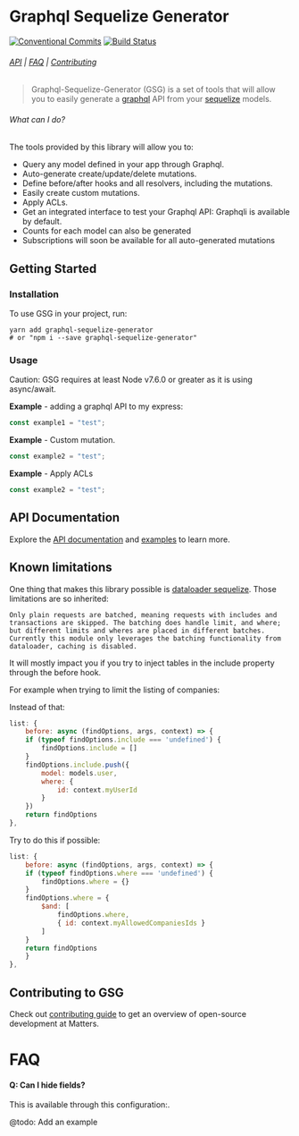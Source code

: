 # Graphql Sequelize Generator

<!-- [START badges] -->

[![Conventional Commits](https://img.shields.io/badge/Conventional%20Commits-1.0.0-yellow.svg)](https://conventionalcommits.org)
[![Build Status](https://travis-ci.org/inovia-team/graphql-sequelize-generator.svg?branch=master)](https://travis-ci.org/inovia-team/graphql-sequelize-generator)

<!-- [END badges] -->

###### [API](docs/api.md) | [FAQ](#faq) | [Contributing](https://github.com/inovia-team/graphql-sequelize-generator/blob/master/CONTRIBUTING.md)

> Graphql-Sequelize-Generator (GSG) is a set of tools that will allow you to easily generate a [graphql](http://graphql.org/) API from your [sequelize](http://docs.sequelizejs.com/) models.

<!-- [START usecases] -->

###### What can I do?

The tools provided by this library will allow you to:

* Query any model defined in your app through Graphql.
* Auto-generate create/update/delete mutations.
* Define before/after hooks and all resolvers, including the mutations.
* Easily create custom mutations.
* Apply ACLs.
* Get an integrated interface to test your Graphql API: Graphqli is available by default.
* Counts for each model can also be generated
* Subscriptions will soon be available for all auto-generated mutations
  <!-- [END usecases] -->

<!-- [START getstarted] -->

## Getting Started

### Installation

To use GSG in your project, run:

```
yarn add graphql-sequelize-generator
# or "npm i --save graphql-sequelize-generator"
```

### Usage

Caution: GSG requires at least Node v7.6.0 or greater as it is using async/await.

**Example** - adding a graphql API to my express:

```js
const example1 = "test";
```

**Example** - Custom mutation.

```js
const example2 = "test";
```

**Example** - Apply ACLs

```js
const example2 = "test";
```

<!-- [END getstarted] -->

## API Documentation

Explore the [API documentation](docs/api.md) and [examples](https://github.com/inovia-team/graphql-sequelize-generator/tree/master/examples/) to learn more.

## Known limitations

One thing that makes this library possible is [dataloader sequelize](https://github.com/mickhansen/dataloader-sequelize). Those limitations are so inherited:

```
Only plain requests are batched, meaning requests with includes and transactions are skipped. The batching does handle limit, and where; but different limits and wheres are placed in different batches. Currently this module only leverages the batching functionality from dataloader, caching is disabled.
```

It will mostly impact you if you try to inject tables in the include property through the before hook.

For example when trying to limit the listing of companies:

Instead of that:

```js
list: {
    before: async (findOptions, args, context) => {
    if (typeof findOptions.include === 'undefined') {
        findOptions.include = []
    }
    findOptions.include.push({
        model: models.user,
        where: {
            id: context.myUserId
        }
    })
    return findOptions
},
```

Try to do this if possible:

```js
list: {
    before: async (findOptions, args, context) => {
    if (typeof findOptions.where === 'undefined') {
        findOptions.where = {}
    }
    findOptions.where = {
        $and: [
            findOptions.where,
            { id: context.myAllowedCompaniesIds }
        ]
    }
    return findOptions
    }
},
```

## Contributing to GSG

Check out [contributing guide](https://github.com/inovia-team/graphql-sequelize-generator/blob/master/CONTRIBUTING.md) to get an overview of open-source development at Matters.

<!-- [START faq] -->

# FAQ

#### Q: Can I hide fields?

This is available through this configuration:.

@todo: Add an example

<!-- [END faq] -->
